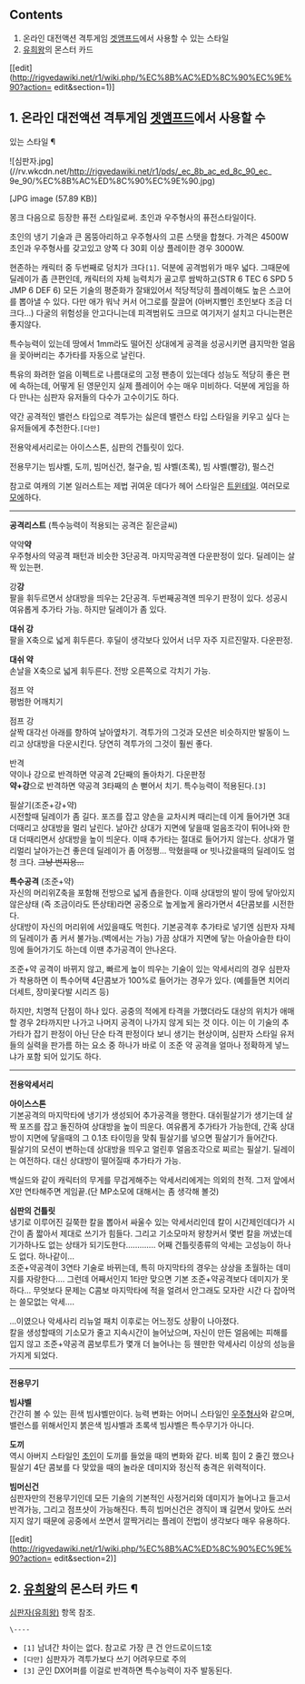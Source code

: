 ## Contents

    

1. 온라인 대전액션 격투게임 [겟앰프드](%EA%B2%9F%EC%95%B0%ED%94%84%EB%93%9C.md)에서 사용할 수 있는 스타일 
2. [유희왕](%EC%9C%A0%ED%9D%AC%EC%99%95.md)의 몬스터 카드 

[[edit](http://rigvedawiki.net/r1/wiki.php/%EC%8B%AC%ED%8C%90%EC%9E%90?action=
edit&section=1)]

## 1. 온라인 대전액션 격투게임 [겟앰프드](%EA%B2%9F%EC%95%B0%ED%94%84%EB%93%9C.md)에서 사용할 수
있는 스타일 ¶

![심판자.jpg](//rv.wkcdn.net/http://rigvedawiki.net/r1/pds/_ec_8b_ac_ed_8c_90_ec_
9e_90/%EC%8B%AC%ED%8C%90%EC%9E%90.jpg)

[JPG image (57.89 KB)]

  
몽크 다음으로 등장한 퓨전 스타일로써. 초인과 우주형사의 퓨전스타일이다.

  

초인의 냉기 기술과 큰 몸뚱아리하고 우주형사의 고른 스탯을 합쳤다. 가격은 4500W 초인과 우주형사를 갖고있고 양쪽 다 30회 이상
플레이한 경우 3000W.

  

현존하는 캐릭터 중 두번째로 덩치가 크다`[1]`. 덕분에 공격범위가 매우 넓다. 그때문에 딜레이가 좀 큰편인데, 캐릭터의 자체 능력치가
골고루 쌈박하고(STR 6 TEC 6 SPD 5 JMP 6 DEF 6) 모든 기술의 평준화가 잘돼있어서 적당적당히 플레이해도 높은 스코어를
뽑아낼 수 있다. 다만 애가 워낙 커서 어그로를 잘끌어 (아버지뻘인 초인보다 조금 더 크다...) 다굴의 위험성을 안고다니는데 피격범위도
크므로 여기저기 설치고 다니는편은 좋지않다.

  

특수능력이 있는데 땅에서 1mm라도 떨어진 상대에게 공격을 성공시키면 큼지막한 얼음을 꽂아버리는 추가타를 자동으로 날린다.

  

특유의 화려한 얼음 이펙트로 나름대로의 고정 팬층이 있는데다 성능도 적당히 좋은 편에 속하는데, 어떻게 된 영문인지 실제 플레이어 수는 매우
미비하다. 덕분에 게임을 하다 만나는 심판자 유저들의 다수가 고수이기도 하다.

  

약간 공격적인 밸런스 타입으로 격투가는 싫은데 밸런스 타입 스타일을 키우고 싶다 는 유저들에게 추천한다.`[다만]`

  

전용악세서리로는 아이스스톤, 심판의 건틀릿이 있다.

  

전용무기는 빔샤벨, 도끼, 빔머신건, 철구슬, 빔 샤벨(초록), 빔 샤벨(빨강), 펄스건

  

참고로 여캐의 기본 일러스트는 제법 귀여운 데다가 헤어 스타일은
[트윈테일](%ED%8A%B8%EC%9C%88%ED%85%8C%EC%9D%BC.md). 여러모로
[모에](%EB%AA%A8%EC%97%90.md)하다.

  
  

* * *

  

**공격리스트** (특수능력이 적용되는 공격은 짙은글씨)

  

약약**약**  
우주형사의 약공격 패턴과 비슷한 3단공격. 마지막공격엔 다운판정이 있다. 딜레이는 살짝 있는편.

  

강**강**  
팔을 휘두르면서 상대방을 띄우는 2단공격. 두번째공격엔 띄우기 판정이 있다. 성공시 여유롭게 추가타 가능. 하지만 딜레이가 좀 있다.

  

**대쉬 강**  
팔을 X축으로 넓게 휘두른다. 후딜이 생각보다 있어서 너무 자주 지르진말자. 다운판정.

  

**대쉬 약**  
손날을 X축으로 넓게 휘두른다. 전방 오른쪽으로 각치기 가능.

  

점프 약  
평범한 어깨치기

  

점프 강  
살짝 대각선 아래를 향하여 날아옆차기. 격투가의 그것과 모션은 비슷하지만 발동이 느리고 상대방을 다운시킨다. 당연히 격투가의 그것이 훨씬
좋다.

  

반격  
약이나 강으로 반격하면 약공격 2단째의 돌아차기. 다운판정  
**약+강**으로 반격하면 약공격 3타째의 손 뻗어서 치기. 특수능력이 적용된다.`[3]`

  

필살기(조준+강+약)  
시전할때 딜레이가 좀 길다. 포즈를 잡고 양손을 교차시켜 때리는데 이게 들어가면 3대 더때리고 상대방을 멀리 날린다. 날아간 상대가 지면에
닿을때 얼음조각이 튀어나와 한대 더때리면서 상대방을 높이 띄운다. 이때 추가타는 절대로 들어가지 않는다. 상대가 멀리멀리 날아가는건 좋은데
딜레이가 좀 어정쩡... 막혔을때 or 빗나갔을때의 딜레이도 엄청 크다. <del>그냥 번지용...</del>

  

**특수공격** (조준+약)  
자신의 머리위Z축을 포함해 전방으로 넓게 춉을한다. 이때 상대방의 발이 땅에 닿아있지 않은상태 (즉 조금이라도 뜬상태)라면 공중으로 높게높게
올라가면서 4단콤보를 시전한다.  
상대방이 자신의 머리위에 서있을때도 먹힌다. 기본공격후 추가타로 넣기엔 심판자 자체의 딜레이가 좀 커서 불가능.(벽에서는 가능) 가끔 상대가
지면에 닿는 아슬아슬한 타이밍에 들어가기도 하는데 이땐 추가공격이 안나온다.  

조준+약 공격이 바뀌지 않고, 빠르게 높이 띄우는 기술이 있는 악세서리의 경우 심판자가 착용하면 이 특수어택 4단콤보가 100%로 들어가는
경우가 있다. (예를들면 치어리더세트, 장미꽃다발 시리즈 등)

  

하지만, 치명적 단점이 하나 있다. 공중의 적에게 타격을 가했더라도 대상의 위치가 애매할 경우 2타까지만 나가고 나머지 공격이 나가지 않게
되는 것 이다. 이는 이 기술의 추가타가 잡기 판정이 아닌 단순 타격 판정이다 보니 생기는 현상이며, 심판자 스타일 유저들의 실력을 판가름
하는 요소 중 하나가 바로 이 조준 약 공격을 얼마나 정확하게 넣느냐가 포함 되어 있기도 하다.

  

* * *

  

**전용악세서리**

  

**아이스스톤**  
기본공격의 마지막타에 냉기가 생성되어 추가공격을 행한다. 대쉬필살기가 생기는데 살짝 포즈를 잡고 돌진하여 상대방을 높이 띄운다. 여유롭게
추가타가 가능한데, 간혹 상대방이 지면에 닿을때의 그 0.1초 타이밍을 맞춰 필살기를 넣으면 필살기가 들어간다.  
필살기의 모션이 변하는데 상대방을 띄우고 얼린후 얼음조각으로 찌르는 필살기. 딜레이는 여전하다. 대신 상대방이 떨어질때 추가타가 가능.

  

백실드와 같이 캐릭터의 무게를 무겁게해주는 악세서리에게는 의외의 천적. 그저 앞에서 X만 연타해주면 게임끝.(단 MP소모에 대해서는 좀
생각해 볼것)

  

**심판의 건틀릿**  
냉기로 이루어진 길쭉한 칼을 뽑아서 싸울수 있는 악세서리인데 칼이 시간제인데다가 시간이 좀 짧아서 제대로 쓰기가 힘들다. 그리고 기소모마저
왕창커서 몇번 칼을 꺼냈는데 기가하나도 없는 상태가 되기도한다............. 어째 건틀릿종류의 악세는 고성능이 하나도 없다.
하나같이...  
조준+약공격이 3연타 기술로 바뀌는데, 특히 마지막타의 경우는 상상을 초월하는 데미지를 자랑한다.... 그런데 어째서인지 1타만 맞으면 기본
조준+약공격보다 데미지가 못하다... 무엇보다 문제는 C콤보 마지막타에 적을 얼려서 안그래도 모자란 시간 다 잡아먹는 쓸모없는 악세....

  

...이였으나 악세사리 리뉴얼 패치 이후로는 어느정도 상황이 나아졌다.  
칼을 생성할때의 기소모가 줄고 지속시간이 늘어났으며, 자신이 만든 얼음에는 피해를 입지 않고 조준+약공격 콤보루트가 몇개 더 늘어나는 등
웬만한 악세사리 이상의 성능을 가지게 되었다.

  
  

* * *

  

**전용무기**

  

**빔샤벨**  
간간히 볼 수 있는 흰색 빔샤벨만이다. 능력 변화는 어머니 스타일인
[우주형사](%EC%9A%B0%EC%A3%BC%ED%98%95%EC%82%AC.md)와 같으며, 밸런스를 위해서인지 붉은색 빔샤벨과
초록색 빔샤벨은 특수무기가 아니다.

  

**도끼**  
역시 아버지 스타일인 [초인](%EC%B4%88%EC%9D%B8.md)이 도끼를 들었을 때의 변화와 같다. 비록 힘이 2 줄긴 했으나
필살기 4단 콤보를 다 맞았을 때의 놀라운 데미지와 정신적 충격은 위력적이다.

  

**빔머신건**  
심판자만의 전용무기인데 모든 기술의 기본적인 사정거리와 데미지가 늘어나고 들고서 반격가능, 그리고 점프샷이 가능해진다. 특히 빔머신건은
경직이 꽤 길면서 맞아도 쓰러지지 않기 때문에 공중에서 쏘면서 깔짝거리는 플레이 전법이 생각보다 매우 유용하다.

  

[[edit](http://rigvedawiki.net/r1/wiki.php/%EC%8B%AC%ED%8C%90%EC%9E%90?action=
edit&section=2)]

## 2. [유희왕](%EC%9C%A0%ED%9D%AC%EC%99%95.md)의 몬스터 카드 ¶

[심판자(유희왕)](%EC%8B%AC%ED%8C%90%EC%9E%90%28%EC%9C%A0%ED%9D%AC%EC%99%95%29.md)
항목 참조.

`\----`

  * `[1]` 남녀간 차이는 없다. 참고로 가장 큰 건 안드로이드1호
  * `[다만]` 심판자가 격투가보다 쓰기 어려우므로 주의
  * `[3]` 군인 DX어퍼를 이걸로 반격하면 특수능력이 자주 발동된다.

